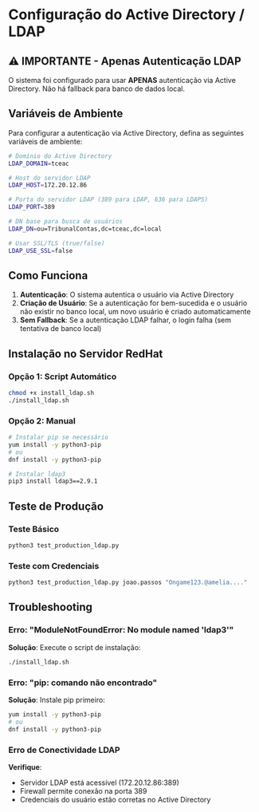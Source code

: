 # Configuração do Active Directory / LDAP

## ⚠️ IMPORTANTE - Apenas Autenticação LDAP

O sistema foi configurado para usar **APENAS** autenticação via Active Directory. Não há fallback para banco de dados local.

## Variáveis de Ambiente

Para configurar a autenticação via Active Directory, defina as seguintes variáveis de ambiente:

```bash
# Domínio do Active Directory
LDAP_DOMAIN=tceac

# Host do servidor LDAP
LDAP_HOST=172.20.12.86

# Porta do servidor LDAP (389 para LDAP, 636 para LDAPS)
LDAP_PORT=389

# DN base para busca de usuários
LDAP_DN=ou=TribunalContas,dc=tceac,dc=local

# Usar SSL/TLS (true/false)
LDAP_USE_SSL=false
```

## Como Funciona

1. **Autenticação**: O sistema autentica o usuário via Active Directory
2. **Criação de Usuário**: Se a autenticação for bem-sucedida e o usuário não existir no banco local, um novo usuário é criado automaticamente
3. **Sem Fallback**: Se a autenticação LDAP falhar, o login falha (sem tentativa de banco local)

## Instalação no Servidor RedHat

### Opção 1: Script Automático
```bash
chmod +x install_ldap.sh
./install_ldap.sh
```

### Opção 2: Manual
```bash
# Instalar pip se necessário
yum install -y python3-pip
# ou
dnf install -y python3-pip

# Instalar ldap3
pip3 install ldap3==2.9.1
```

## Teste de Produção

### Teste Básico
```bash
python3 test_production_ldap.py
```

### Teste com Credenciais
```bash
python3 test_production_ldap.py joao.passos "Ongame123.@amelia...."
```

## Troubleshooting

### Erro: "ModuleNotFoundError: No module named 'ldap3'"
**Solução**: Execute o script de instalação:
```bash
./install_ldap.sh
```

### Erro: "pip: comando não encontrado"
**Solução**: Instale pip primeiro:
```bash
yum install -y python3-pip
# ou
dnf install -y python3-pip
```

### Erro de Conectividade LDAP
**Verifique**:
- Servidor LDAP está acessível (172.20.12.86:389)
- Firewall permite conexão na porta 389
- Credenciais do usuário estão corretas no Active Directory
